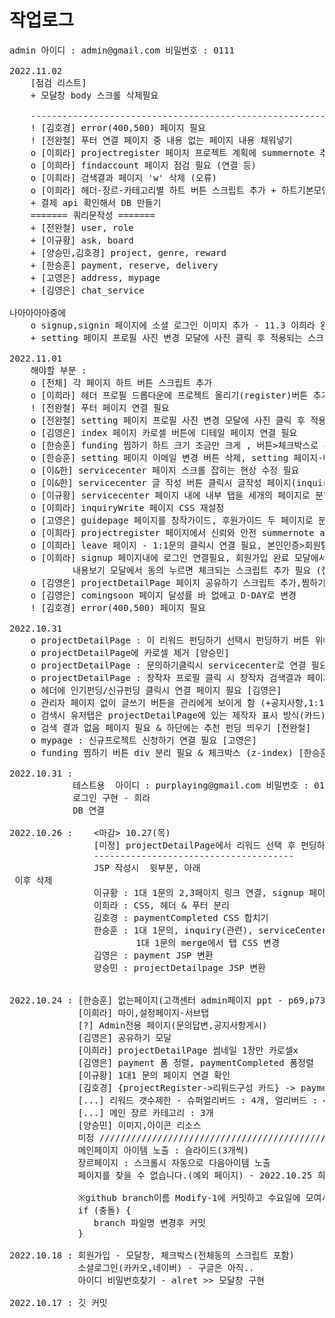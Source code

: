 # 작업로그
<pre>
admin 아이디 : admin@gmail.com 비밀번호 : 0111

2022.11.02
	[점검 리스트]
	+ 모달창 body 스크롤 삭제필요
  
	---------------------------------------------------------------------------------
	! [김호경] error(400,500) 페이지 필요
	! [전완철] 푸터 연결 페이지 중 내용 없는 페이지 내용 채워넣기
	o [이희라] projectregister 페이지 프로젝트 계획에 summernote 추가 필요 & 저장하기,다음단계 버튼 필요(프로젝트계획, 창작자정보 탭)
	o [이희라] findaccount 페이지 점검 필요 (연결 등)
	o [이희라] 검색결과 페이지 'w' 삭제 (오류)
	o [이희라] 헤더-장르-카테고리별 하트 버튼 스크립트 추가 + 하트기본모양 아웃라인(fa-regular)으로 변경, 하트크기는 [main.css]fa-heart 클래스에서 세밀하게 변경가능
	+ 결제 api 확인해서 DB 만들기
	======= 쿼리문작성 =======
	+ [전완철] user, role
	+ [이규황] ask, board
	+ [양승민,김호경] project, genre, reward
	+ [한승훈] payment, reserve, delivery 
	+ [고영은] address, mypage
	+ [김영은] chat_service
	
나아아아아중에
	o signup,signin 페이지에 소셜 로그인 이미지 추가 - 11.3 이희라 완료
	+ setting 페이지 프로필 사진 변경 모달에 사진 클릭 후 적용되는 스크립트 필요

2022.11.01
	해야할 부분 :
	o [전체] 각 페이지 하트 버튼 스크립트 추가 
	o [이희라] 헤더 프로필 드롭다운에 프로젝트 올리기(register)버튼 추가, 헤더에 signup 페이지 필요
	! [전완철] 푸터 페이지 연결 필요
	o [전완철] setting 페이지 프로필 사진 변경 모달에 사진 클릭 후 적용되는 스크립트 필요 (=>나중)
	o [김영은] index 페이지 카로셀 버튼에 디테일 페이지 연결 필요
	o [한승훈] funding 찜하기 하트 크기 조금만 크게 , 버튼>체크박스로 수정
	o [한승훈] setting 페이지 이메일 변경 버튼 삭제, setting 페이지-배송 탭에 배송지 삭제 클릭시 모달 필요
	o [이&한] servicecenter 페이지 스크롤 잡히는 현상 수정 필요
	o [이&한] servicecenter 글 작성 버튼 클릭시 글작성 페이지(inquiryWrite)로 연결 필요
	o [이규황] servicecenter 페이지 내에 내부 탭을 세개의 페이지로 분할
	o [이희라] inquiryWrite 페이지 CSS 재설정
	o [고영은] guidepage 페이지를 창작가이드, 후원가이드 두 페이지로 분리 필요 & 문서 모두보기 버튼은 제거
	o [이희라] projectregister 페이지에서 신뢰와 안전 summernote api 적용 & 신청등록버튼 필요
	o [이희라] leave 페이지 - 1:1문의 클릭시 연결 필요, 본인인증>회원탈퇴하기 누르고 나서 메인으로 이동 연결 필요
	o [이희라] signup 페이지내에 로그인 연결필요, 회원가입 완료 모달에서 확인 누르면 login 페이지로 연결 필요, 
			내용보기 모달에서 동의 누르면 체크되는 스크립트 추가 필요 (전체동의는 됨), signup,signin 페이지에 소셜 로그인 이미지 추가
	o [김영은] projectDetailPage 페이지 공유하기 스크립트 추가,찜하기 버튼을 체크박스로 변경,상단에 장르 페이지 연결 확인 및 링크 영역 수정
	o [김영은] comingsoon 페이지 달성률 바 없애고 D-DAY로 변경
	! [김호경] error(400,500) 페이지 필요
	
2022.10.31
	o projectDetailPage : 이 리워드 펀딩하기 선택시 펀딩하기 버튼 위에 수량선택할수 있도록 하는 기능 필요 [이희라]
	o projectDetailPage에 카로셀 제거 [양승민]
	o projectDetailPage : 문의하기클릭시 servicecenter로 연결 필요 [양승민]
	o projectDetailPage : 창작자 프로필 클릭 시 창작자 검색결과 페이지로 연결 [김호경]
	o 헤더에 인기펀딩/신규펀딩 클릭시 연결 페이지 필요 [김영은]
	o 관리자 페이지 없이 글쓰기 버튼을 관리에게 보이게 함 (+공지사항,1:1 문의 부분) [이규황]
	o 검색시 유저탭은 projectDetailPage에 있는 제작자 표시 방식(카드)로 출력 [김호경]
	o 검색 결과 없음 페이지 필요 & 하단에는 추천 펀딩 띄우기 [전완철]
	o mypage : 신규프로젝트 신청하기 연결 필요 [고영은]
	o funding 찜하기 버튼 div 분리 필요 & 체크박스 (z-index) [한승훈]
	
2022.10.31 :
			테스트용  아이디 : purplaying@gmail.com 비밀번호 : 01110111 
			로그인 구현 - 희라
            DB 연결
             
2022.10.26 : 	<마감> 10.27(목)
				[미정] projectDetailPage에서 리워드 선택 후 펀딩하기 버튼 위에 선택 한 리워드 출력 & 						수량 선택 & 리워드 내용 드롭다운 필요
				--------------------------------------
				JSP 작성시 <!--메인 컨테이너--> 윗부분, 아래 <footer> 이후 삭제
             	이규황 : 1대 1문의 2,3페이지 링크 연결, signup 페이지 jsp 변환
             	이희라 : CSS, 헤더 & 푸터 분리
              	김호경 : paymentCompleted CSS 합치기
              	한승훈 : 1대 1문의, inquiry(관련), serviceCenter JSP 변환, 
              			1대 1문의 merge에서 탭 CSS 변경
              	김영은 : payment JSP 변환
              	양승민 : projectDetailpage JSP 변환
              	
              	
2022.10.24 : [한승훈] 없는페이지(고객센터 admin페이지 ppt - p69,p73) 알림-문의바로가기- {답변확인페이지}
             [이희라] 마이,설정페이지-서브탭
             [?] Admin전용 페이지(문의답변,공지사항게시)
             [김영은] 공유하기 모달
             [이희라] projectDetailPage 썸네일 1장만 카로셀x
             [김영은] payment 폼 정렬, paymentCompleted 폼정렬
             [이규황] 1대1 문의 페이지 연결 확인
             [김호경] {projectRegister->리워드구성 카드} -> paymentCompleted
             [...] 리워드 갯수제한 - 슈퍼얼리버드 : 4개, 얼리버드 : 4개 (필터로 표시)
             [...] 메인 장르 카테고리 : 3개 
             [양승민] 이미지,아이콘 리소스
             미정 ///////////////////////////////////////////////////
             메인페이지 아이템 노출 : 슬라이드(3개씩)
             장르페이지 : 스크롤시 자동으로 다음아이템 노출
             페이지를 찾을 수 없습니다.(예외 페이지) - 2022.10.25 희라 작성

             ※github branch이름 Modify-1에 커밋하고 수요일에 모여서 Main branch에 푸시※
             if (충돌) {
                branch 파일명 변경후 커밋
             }

2022.10.18 : 회원가입 - 모달창, 체크박스(전체동의 스크립트 포함)
             소셜로그인(카카오,네이버) - 구글은 아직..
             아이디 비밀번호찾기 - alret >> 모달창 구현

2022.10.17 : 깃 커밋
</pre>
